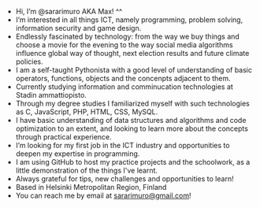 - Hi, I’m @sararimuro AKA Max! ^^
- I’m interested in all things ICT, namely programming, problem solving, information security and game design.
- Endlessly fascinated by technology: from the way we buy things and choose a movie for the evening to the way social media algorithms influence global way of thought, next election results and future climate policies.
- I am a self-taught Pythonista with a good level of understanding of basic operators, functions, objects and the concenpts adjacent to them.
- Currently studying information and comminucation technologies at Stadin ammattiopisto.
- Through my degree studies I familiarized myself with such technologies as C, JavaScript, PHP, HTML, CSS, MySQL.
- I have basic understanding of data structures and algorithms and code optimization to an extent, and looking to learn more about the concepts through practical experience.
- I’m looking for my first job in the ICT industry and opportunities to deepen my expertise in programming.
- I am using GitHub to host my practice projects and the schoolwork, as a little demonstration of the things I've learnt.
- Always grateful for tips, new challenges and opportunities to learn!
- Based in Helsinki Metropolitan Region, Finland
- You can reach me by email at sararimuro@gmail.com!
